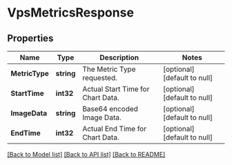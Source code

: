 # VpsMetricsResponse

## Properties
Name | Type | Description | Notes
------------ | ------------- | ------------- | -------------
**MetricType** | **string** | The Metric Type requested. | [optional] [default to null]
**StartTime** | **int32** | Actual Start Time for Chart Data. | [optional] [default to null]
**ImageData** | **string** | Base64 encoded Image Data. | [optional] [default to null]
**EndTime** | **int32** | Actual End Time for Chart Data. | [optional] [default to null]

[[Back to Model list]](../README.md#documentation-for-models) [[Back to API list]](../README.md#documentation-for-api-endpoints) [[Back to README]](../README.md)


